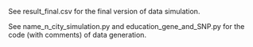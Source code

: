 See result_final.csv for the final version of data simulation.


See name_n_city_simulation.py and education_gene_and_SNP.py for the code (with comments) of data generation.
